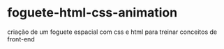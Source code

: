 # foguete-html-css-animation
criação de um foguete espacial com css e html para treinar conceitos de front-end

